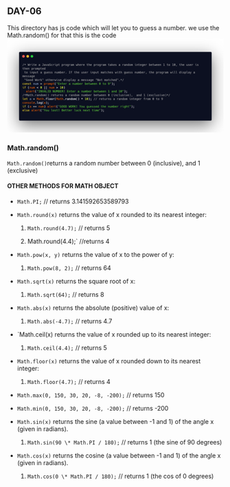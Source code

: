## DAY-06
This directory has js code which will let you to guess a number.
we use the Math.random() for that this is  the code
![code snippet](codesnippet.png)

### Math.random()
`Math.random()`returns a random number between 0 (inclusive), and 1 (exclusive)

#### OTHER METHODS FOR MATH OBJECT

- `Math.PI;` // returns 3.141592653589793
- `Math.round(x)` returns the value of x rounded to its nearest integer:

  1. `Math.round(4.7);` // returns 5

  2. Math.round(4.4);` //returns 4

- `Math.pow(x, y)` returns the value of x to the power of y:

  1. `Math.pow(8, 2);` // returns 64

- `Math.sqrt(x)` returns the square root of x:

  1. `Math.sqrt(64);` // returns 8

- `Math.abs(x)` returns the absolute (positive) value of x:

  1. `Math.abs(-4.7);` // returns 4.7

- `Math.ceil(x) returns the value of x rounded up to its nearest integer:

  1. `Math.ceil(4.4);` // returns 5

- `Math.floor(x)` returns the value of x rounded down to its nearest integer:

  1. `Math.floor(4.7);` // returns 4

- `Math.max(0, 150, 30, 20, -8, -200);` // returns 150
- `Math.min(0, 150, 30, 20, -8, -200);` // returns -200
- `Math.sin(x)` returns the sine (a value between -1 and 1) of the angle x (given in radians).

  1. `Math.sin(90 \* Math.PI / 180);` // returns 1 (the sine of 90 degrees)

- `Math.cos(x)` returns the cosine (a value between -1 and 1) of the angle x (given in radians).

  1. `Math.cos(0 \* Math.PI / 180);` // returns 1 (the cos of 0 degrees)
